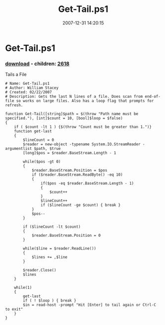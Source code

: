 ﻿---
pid:            87
poster:         BSonPosh
title:          Get-Tail.ps1
date:           2007-12-31 14:20:15
format:         posh
parent:         0
parent:         0
children:       2618
---

# Get-Tail.ps1

### [download](87.ps1) - children: [2618](2618.md)

Tails a File

```posh
# Name: Get-Tail.ps1
# Author: William Stacey
# Created: 02/22/2007
# Description: Gets the last N lines of a file. Does scan from end-of-file so works on large files. Also has a loop flag that prompts for refresh.
 
function Get-Tail([string]$path = $(throw "Path name must be specified."), [int]$count = 10, [bool]$loop = $false)
{
	if ( $count -lt 1 ) {$(throw "Count must be greater than 1.")}
	function get-last
	{
		$lineCount = 0
		$reader = new-object -typename System.IO.StreamReader -argumentlist $path, $true
		[long]$pos = $reader.BaseStream.Length - 1
 
		while($pos -gt 0)
		{
			$reader.BaseStream.Position = $pos
			if ($reader.BaseStream.ReadByte() -eq 10)
			{
				if($pos -eq $reader.BaseStream.Length - 1)
				{
					$count++
				}
				$lineCount++
				if ($lineCount -ge $count) { break }
			}
			$pos--
		} 
		
		if ($lineCount -lt $count)
		{
			$reader.BaseStream.Position = 0
		}
		
		while($line = $reader.ReadLine())
		{
			$lines += ,$line
		}
		
		$reader.Close()
		$lines
	}
 
	while(1)
	{
		get-last
		if ( ! $loop ) { break }
		$in = read-host -prompt "Hit [Enter] to tail again or Ctrl-C to exit"
	}
}

```
